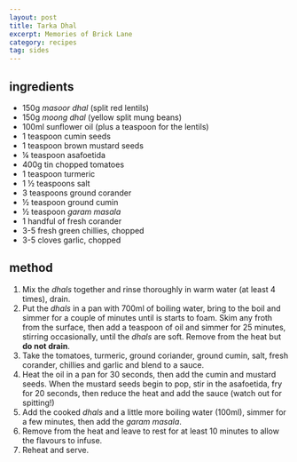 ```yaml
---
layout: post
title: Tarka Dhal
excerpt: Memories of Brick Lane
category: recipes
tag: sides
---
```


ingredients
-----------

* 150g _masoor dhal_ (split red lentils)
* 150g _moong dhal_ (yellow split mung beans)
* 100ml sunflower oil (plus a teaspoon for the lentils)
* 1 teaspoon cumin seeds
* 1 teaspoon brown mustard seeds
* &frac14; teaspoon asafoetida
* 400g tin chopped tomatoes
* 1 teaspoon turmeric
* 1 &frac12; teaspoons salt
* 3 teaspoons ground corander
* &frac12; teaspoon ground cumin
* &frac12; teaspoon _garam masala_
* 1 handful of fresh corander
* 3-5 fresh green chillies, chopped
* 3-5 cloves garlic, chopped

method
------

1. Mix the _dhals_ together and rinse thoroughly in warm water (at least 4 times), drain.
2. Put the _dhals_ in a pan with 700ml of boiling water, bring to the boil and simmer for a couple of minutes until is starts to foam. Skim any froth from the surface, then add a teaspoon of oil and simmer for 25 minutes, stirring occasionally, until the _dhals_ are soft. Remove from the heat but **do not drain**.
3. Take the tomatoes, turmeric, ground coriander, ground cumin, salt, fresh corander, chillies and garlic and blend to a sauce.
4. Heat the oil in a pan for 30 seconds, then add the cumin and mustard seeds. When the mustard seeds begin to pop, stir in the asafoetida, fry for 20 seconds, then reduce the heat and add the sauce (watch out for spitting!)
5. Add the cooked _dhals_ and a little more boiling water (100ml), simmer for a few minutes, then add the _garam masala_.
6. Remove from the heat and leave to rest for at least 10 minutes to allow the flavours to infuse.
7. Reheat and serve.
